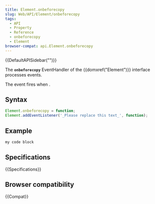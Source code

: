 ```yaml
---
title: Element.onbeforecopy
slug: Web/API/Element/onbeforecopy
tags:
  - API
  - Property
  - Reference
  - onbeforecopy
  - Element
browser-compat: api.Element.onbeforecopy
---
```

{{DefaultAPISidebar("")}}

The **`onbeforecopy`** EventHandler of the {{domxref("Element")}} interface processes  events.

The  event fires when .

## Syntax

```js
Element.onbeforecopy = function;
Element.addEventListener('_Please replace this text_', function);
```

## Example

```js
my code block
```

## Specifications

{{Specifications}}

## Browser compatibility

{{Compat}}

